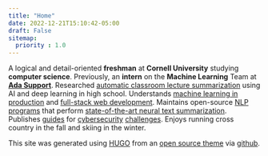 ```yaml
---
title: "Home"
date: 2022-12-21T15:10:42-05:00
draft: False
sitemap:
  priority : 1.0
---
```


A logical and detail-oriented **freshman** at **Cornell University** studying **computer science**. Previously, an **intern** on the **Machine Learning** Team at **[Ada Support](https://www.ada.cx/)**. Researched [automatic classroom lecture summarization](/projects/lecture2notes) using AI and deep learning in high school. Understands [machine learning in production](/projects/will-i-have-a-snow-day/) and [full-stack web development](/projects/ai-respiratory-doctor/). Maintains open-source [NLP programs](/projects/docsum/) that perform [state-of-the-art neural text summarization](/projects/transformersum/). Publishes [guides](https://picoctf2019.haydenhousen.com/) for [cybersecurity](https://htb.haydenhousen.com/) [challenges](https://picoctf2021.haydenhousen.com/). Enjoys running cross country in the fall and skiing in the winter.

This site was generated using [HUGO](https://gohugo.io) from an [open source theme](https://github.com/diegolmarques/hugo-resume-temp) via [github](https://www.github.com/).